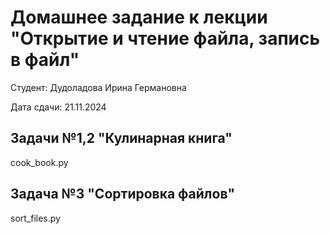 # Домашнее задание к лекции "Открытие и чтение файла, запись в файл"

Студент: Дудоладова Ирина Германовна

Дата сдачи: 21.11.2024

## Задачи №1,2 "Кулинарная книга"

cook_book.py

## Задача №3 "Сортировка файлов"

sort_files.py

